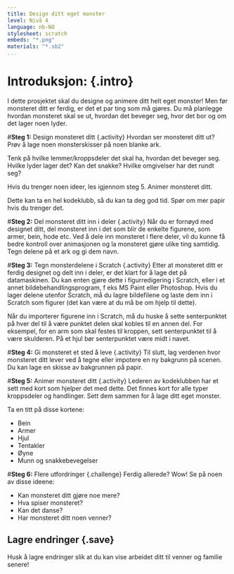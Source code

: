```yaml
---
title: Design ditt eget monster
level: Nivå 4
language: nb-NO
stylesheet: scratch
embeds: "*.png"
materials: "*.sb2"
...
```


# Introduksjon: {.intro}
I dette prosjektet skal du designe og animere ditt helt eget monster! Men før monsteret ditt er ferdig, er det et par ting som må gjøres. Du må planlegge hvordan monsteret skal se ut, hvordan det beveger seg, hvor det bor og om det lager noen lyder.

#**Steg 1:** Design monsteret ditt {.activity}
Hvordan ser monsteret ditt ut? Prøv å lage noen monsterskisser på noen blanke ark.

Tenk på hvilke lemmer/kroppsdeler det skal ha, hvordan det beveger seg. Hvilke lyder lager det? Kan det snakke? Hvilke omgivelser har det rundt seg?

Hvis du trenger noen ideer, les igjennom steg 5. Animer monsteret ditt.

Dette kan ta en hel kodeklubb, så du kan ta deg god tid. Spør om mer papir hvis du trenger det.

#**Steg 2:** Del monsteret ditt inn i deler {.activity}
Når du er fornøyd med designet ditt, del monsteret inn i det som blir de enkelte figurene, som armer, bein, hode etc. Ved å dele inn monsteret i flere deler, vil du kunne få bedre kontroll over animasjonen og la monsteret gjøre ulike ting samtidig.
Tegn delene på et ark og gi dem navn.

#**Steg 3:** Tegn monsterdelene i Scratch {.activity}
Etter at monsteret ditt er ferdig designet og delt inn i deler, er det klart for å lage det på datamaskinen. Du kan enten gjøre dette i figurredigering i Scratch, eller i et annet bildebehandlingsprogram, f eks MS Paint eller Photoshop. Hvis du lager delene utenfor Scratch, må du lagre bildefilene og laste dem inn i Scratch som figurer (det kan være at du må be om hjelp til dette).

Når du importerer figurene inn i Scratch, må du huske å sette senterpunktet på hver del til å være punktet delen skal kobles til en annen del. For eksempel, for en arm som skal festes til kroppen, sett senterpunktet til å være skulderen. På et hjul bør senterpunktet være midt i navet.

#**Steg 4:** Gi monsteret et sted å leve {.activity}
Til slutt, lag verdenen hvor monsteret ditt lever ved å tegne eller impotere en ny bakgrunn på scenen. Du kan lage en skisse av bakgrunnen på papir.

#**Steg 5:** Animer monsteret ditt {.activity}
Lederen av kodeklubben har et sett med kort som hjelper det med dette. Det finnes kort for alle typer kroppsdeler og handlinger. Sett dem sammen for å lage ditt eget monster.

Ta en titt på disse kortene:

* Bein
* Armer
* Hjul
* Tentakler
* Øyne
* Munn og snakkebevegelser

#**Steg 6:** Flere utfordringer {.challenge}
Ferdig allerede? Wow! Se på noen av disse ideene:

* Kan monsteret ditt gjøre noe mere?
* Hva spiser monsteret?
* Kan det danse?
* Har monsteret ditt noen venner?

## Lagre endringer {.save}
Husk å lagre endringer slik at du kan vise arbeidet ditt til venner og familie senere!
